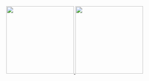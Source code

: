 <!---
CapyvaraPaulista/CapyvaraPaulista is a ✨ special ✨ repository because its `README.md` (this file) appears on your GitHub profile.
You can click the Preview link to take a look at your changes.
--->
<div aling="center">
  <a href="https://github.com/CapyvaraPaulista">
  <img height="180em" src="https://github-readme-stats.vercel.app/api?username=USUARIO&show_icons=true&theme=dracula&include_all_commits=true&count_private=true"/>
  <img height="180em" src="https://github-readme-stats.vercel.app/api/top-langs/?username=USUARIO&layout=compact&langs_count=7&theme=dracula"/>
</div>


